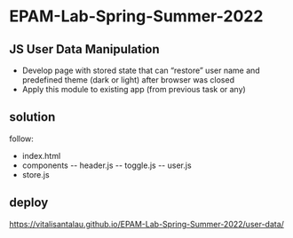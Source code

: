 # EPAM-Lab-Spring-Summer-2022

## JS User Data Manipulation

- Develop page with stored state that can “restore” user name and predefined theme (dark or light) after browser was closed
- Apply this module to existing app (from previous task or any)

## solution
follow:
- index.html
- components
  -- header.js
  -- toggle.js
  -- user.js
- store.js

## deploy
https://vitalisantalau.github.io/EPAM-Lab-Spring-Summer-2022/user-data/
